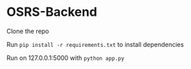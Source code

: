 # OSRS-Backend
Clone the repo

Run `pip install -r requirements.txt` to install dependencies

Run on 127.0.0.1:5000 with `python app.py`
